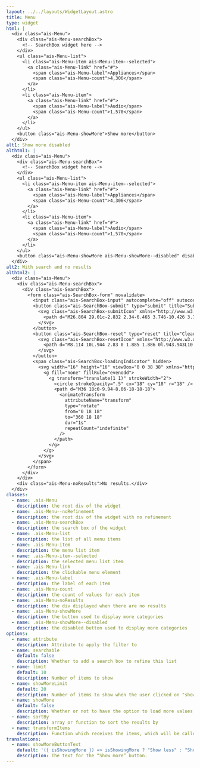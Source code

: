 ```yaml
---
layout: ../../layouts/WidgetLayout.astro
title: Menu
type: widget
html: |
  <div class="ais-Menu">
    <div class="ais-Menu-searchBox">
      <!-- SearchBox widget here -->
    </div>
    <ul class="ais-Menu-list">
      <li class="ais-Menu-item ais-Menu-item--selected">
        <a class="ais-Menu-link" href="#">
          <span class="ais-Menu-label">Appliances</span>
          <span class="ais-Menu-count">4,306</span>
        </a>
      </li>
      <li class="ais-Menu-item">
        <a class="ais-Menu-link" href="#">
          <span class="ais-Menu-label">Audio</span>
          <span class="ais-Menu-count">1,570</span>
        </a>
      </li>
    </ul>
    <button class="ais-Menu-showMore">Show more</button>
  </div>
alt1: Show more disabled
althtml1: |
  <div class="ais-Menu">
    <div class="ais-Menu-searchBox">
      <!-- SearchBox widget here -->
    </div>
    <ul class="ais-Menu-list">
      <li class="ais-Menu-item ais-Menu-item--selected">
        <a class="ais-Menu-link" href="#">
          <span class="ais-Menu-label">Appliances</span>
          <span class="ais-Menu-count">4,306</span>
        </a>
      </li>
      <li class="ais-Menu-item">
        <a class="ais-Menu-link" href="#">
          <span class="ais-Menu-label">Audio</span>
          <span class="ais-Menu-count">1,570</span>
        </a>
      </li>
    </ul>
    <button class="ais-Menu-showMore ais-Menu-showMore--disabled" disabled>Show more</button>
  </div>
alt2: With search and no results
althtml2: |
  <div class="ais-Menu">
    <div class="ais-Menu-searchBox">
      <div class="ais-SearchBox">
        <form class="ais-SearchBox-form" novalidate>
          <input class="ais-SearchBox-input" autocomplete="off" autocorrect="off" autocapitalize="off" placeholder="Search for products" spellcheck="false" maxlength="512" type="search" value="" />
          <button class="ais-SearchBox-submit" type="submit" title="Submit the search query.">
            <svg class="ais-SearchBox-submitIcon" xmlns="http://www.w3.org/2000/svg" width="10" height="10" viewBox="0 0 40 40">
              <path d="M26.804 29.01c-2.832 2.34-6.465 3.746-10.426 3.746C7.333 32.756 0 25.424 0 16.378 0 7.333 7.333 0 16.378 0c9.046 0 16.378 7.333 16.378 16.378 0 3.96-1.406 7.594-3.746 10.426l10.534 10.534c.607.607.61 1.59-.004 2.202-.61.61-1.597.61-2.202.004L26.804 29.01zm-10.426.627c7.323 0 13.26-5.936 13.26-13.26 0-7.32-5.937-13.257-13.26-13.257C9.056 3.12 3.12 9.056 3.12 16.378c0 7.323 5.936 13.26 13.258 13.26z"></path>
            </svg>
          </button>
          <button class="ais-SearchBox-reset" type="reset" title="Clear the search query." hidden>
            <svg class="ais-SearchBox-resetIcon" xmlns="http://www.w3.org/2000/svg" viewBox="0 0 20 20" width="10" height="10">
              <path d="M8.114 10L.944 2.83 0 1.885 1.886 0l.943.943L10 8.113l7.17-7.17.944-.943L20 1.886l-.943.943-7.17 7.17 7.17 7.17.943.944L18.114 20l-.943-.943-7.17-7.17-7.17 7.17-.944.943L0 18.114l.943-.943L8.113 10z"></path>
            </svg>
          </button>
          <span class="ais-SearchBox-loadingIndicator" hidden>
            <svg width="16" height="16" viewBox="0 0 38 38" xmlns="http://www.w3.org/2000/svg" stroke="#444" class="ais-SearchBox-loadingIcon">
              <g fill="none" fillRule="evenodd">
                <g transform="translate(1 1)" strokeWidth="2">
                  <circle strokeOpacity=".5" cx="18" cy="18" r="18" />
                  <path d="M36 18c0-9.94-8.06-18-18-18">
                    <animateTransform
                      attributeName="transform"
                      type="rotate"
                      from="0 18 18"
                      to="360 18 18"
                      dur="1s"
                      repeatCount="indefinite"
                    />
                  </path>
                </g>
              </g>
            </svg>
          </span>
        </form>
      </div>
    </div>
    <div class="ais-Menu-noResults">No results.</div>
  </div>
classes:
  - name: .ais-Menu
    description: the root div of the widget
  - name: .ais-Menu--noRefinement
    description: the root div of the widget with no refinement
  - name: .ais-Menu-searchBox
    description: the search box of the widget
  - name: .ais-Menu-list
    description: the list of all menu items
  - name: .ais-Menu-item
    description: the menu list item
  - name: .ais-Menu-item--selected
    description: the selected menu list item
  - name: .ais-Menu-link
    description: the clickable menu element
  - name: .ais-Menu-label
    description: the label of each item
  - name: .ais-Menu-count
    description: the count of values for each item
  - name: .ais-Menu-noResults
    description: the div displayed when there are no results
  - name: .ais-Menu-showMore
    description: the button used to display more categories
  - name: .ais-Menu-showMore--disabled
    description: the disabled button used to display more categories
options:
  - name: attribute
    description: Attribute to apply the filter to
  - name: searchable
    default: false
    description: Whether to add a search box to refine this list
  - name: limit
    default: 10
    description: Number of items to show
  - name: showMoreLimit
    default: 20
    description: Number of items to show when the user clicked on "show more items"
  - name: showMore
    default: false
    description: Whether or not to have the option to load more values
  - name: sortBy
    description: array or function to sort the results by
  - name: transformItems
    description: Function which receives the items, which will be called before displaying them. Should return a new array with the same shape as the original array. Useful for mapping over the items to transform, remove or reorder them
translations:
  - name: showMoreButtonText
    default: '({ isShowingMore }) => isShowingMore ? "Show less" : "Show more"'
    description: The text for the “Show more” button.
---
```


